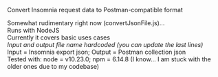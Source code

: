 Convert Insomnia request data to Postman-compatible format  
  
Somewhat rudimentary right now (convertJsonFile.js)...  
Runs with NodeJS  
Currently it covers basic uses cases  
*Input and output file name hardcoded (you can update the last lines)*  
Input = Insomnia export json; Output = Postman collection json  
Tested with: node = v10.23.0; npm = 6.14.8 (I know... I am stuck with the older ones due to my codebase)  
